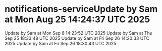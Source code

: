 # notifications-serviceUpdate by Sam at Mon Aug 25 14:24:37 UTC 2025
Update by Sam at Mon Sep  8 14:23:52 UTC 2025
Update by Sam at Thu Sep 25 18:33:48 UTC 2025
Update by Sam at Fri Sep 26 14:20:33 UTC 2025
Update by Sam at Fri Sep 26 18:30:43 UTC 2025
